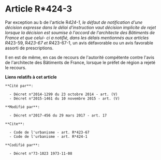 # Article R*424-3

Par exception au b de l'article R*424-1, le défaut de notification d'une décision expresse dans le délai d'instruction vaut
décision implicite de rejet lorsque la décision est soumise à l'accord de l'architecte des Bâtiments de France et que celui-
ci a notifié, dans les délais mentionnés aux articles R*423-59, R*423-67 et R*423-67-1, un avis défavorable ou un avis
favorable assorti de prescriptions.

Il en est de même, en cas de recours de l'autorité compétente contre l'avis de l'architecte des Bâtiments de France, lorsque
le préfet de région a rejeté le recours.

**Liens relatifs à cet article**

	**Cité par**:

	  - Décret n°2014-1299 du 23 octobre 2014 - art. (V)
	  - Décret n°2015-1461 du 10 novembre 2015 - art. (V)

	**Modifié par**:

	  - Décret n°2017-456 du 29 mars 2017 - art. 17

	**Cite**:

	  - Code de l'urbanisme - art. R*423-67
	  - Code de l'urbanisme - art. R*424-1

	**Codifié par**:

	  - Décret n°73-1023 1973-11-08
